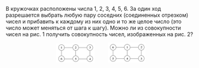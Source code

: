 В кружочках расположены числа 1, 2, 3, 4, 5, 6. За один ход разрешается выбрать любую пару соседних (соединенных отрезком) чисел и прибавить к каждому из них одно и то же целое число (это число может меняться от шага к шагу). Можно ли из совокупности чисел на рис. 1 получить совокупность чисел, изображенных на рис. 2? 
<p align="center">
<img src="./2013_8_71.jpg" height=""> 
&nbsp; &nbsp; &nbsp; &nbsp;
<img src="./2013_8_72.jpg" height="">
</p>